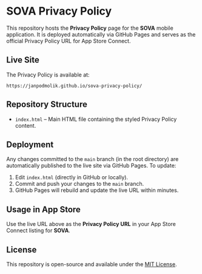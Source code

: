# SOVA Privacy Policy

This repository hosts the **Privacy Policy** page for the **SOVA** mobile application. It is deployed automatically via GitHub Pages and serves as the official Privacy Policy URL for App Store Connect.

## Live Site

The Privacy Policy is available at:

```
https://janpodmolik.github.io/sova-privacy-policy/
```

## Repository Structure

- `index.html` – Main HTML file containing the styled Privacy Policy content.

## Deployment

Any changes committed to the `main` branch (in the root directory) are automatically published to the live site via GitHub Pages. To update:

1. Edit `index.html` (directly in GitHub or locally).
2. Commit and push your changes to the `main` branch.
3. GitHub Pages will rebuild and update the live URL within minutes.

## Usage in App Store

Use the live URL above as the **Privacy Policy URL** in your App Store Connect listing for **SOVA**.

## License

This repository is open-source and available under the [MIT License](LICENSE).
